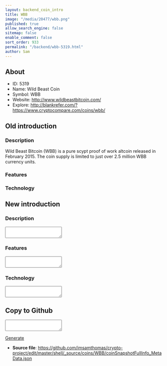 ```yaml
---
layout: backend_coin_intro
title: WBB
image: "/media/20477/wbb.png"
published: true
allow_search_engine: false
sitemap: false
enable_comment: false
sort_order: 933
permalink: "/backend/wbb-5319.html"
author: Sam
---
```


## About

- ID: 5319
- Name: Wild Beast Coin
- Symbol: WBB
- Website: http://www.wildbeastbitcoin.com/
- Explore: http://blankrefer.com/?https://www.cryptocompare.com/coins/wbb/


## Old introduction

### Description

<p>Wild Beast Bitcoin (WBB) is a pure scypt proof of work altcoin released in February 2015. The coin supply is limited to just over 2.5 million WBB currency units.</p>

### Features


### Technology




## New introduction


### Description
<textarea id="meta_description" name="description"></textarea>

### Features
<textarea id="meta_features" name="features"></textarea>

### Technology
<textarea id="meta_technology" name="technology"></textarea>


## Copy to Github

<textarea id="coinsnapshotfullinfo_metadata"></textarea>

<a href="#gen" onclick="generateMetaDatJson()">Generate</a>

- **Source file**: <a href="https://github.com/imsamthomas/crypto-project/edit/master/shell/_source/coins/WBB/coinSnapshotFullInfo_MetaData.json">https://github.com/imsamthomas/crypto-project/edit/master/shell/_source/coins/WBB/coinSnapshotFullInfo_MetaData.json</a>

